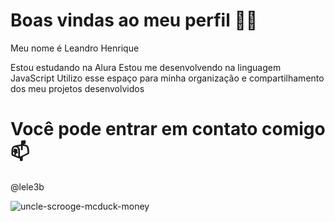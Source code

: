 # Boas vindas ao meu perfil 💙💙
Meu nome é Leandro Henrique

Estou estudando na Alura
Estou me desenvolvendo na linguagem JavaScript
Utilizo esse espaço para minha organização e compartilhamento dos meu projetos desenvolvidos

# Você pode entrar em contato comigo 📫

@lele3b


![uncle-scrooge-mcduck-money](https://github.com/leandro3b/3B-tecnologia/assets/174113429/ee973132-91e7-46b5-a8f2-ea2d7ee75288)
